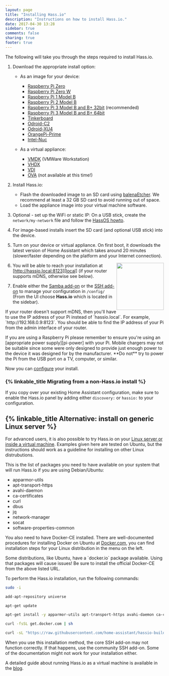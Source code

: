 ```yaml
---
layout: page
title: "Installing Hass.io"
description: "Instructions on how to install Hass.io."
date: 2017-04-30 13:28
sidebar: true
comments: false
sharing: true
footer: true
---
```


The following will take you through the steps required to install Hass.io.

1. Download the appropriate install option:

   - As an image for your device:
  
     - [Raspberry Pi Zero][pi1]
     - [Raspberry Pi Zero W][pi0-w]
     - [Raspberry Pi 1 Model B][pi1]
     - [Raspberry Pi 2 Model B][pi2]
     - [Raspberry Pi 3 Model B and B+ 32bit][pi3-32] (recommended)
     - [Raspberry Pi 3 Model B and B+ 64bit][pi3-64]
     - [Tinkerboard][tinker]
     - [Odroid-C2][odroid-c2]
     - [Odroid-XU4][odroid-xu4]
     - [OrangePi-Prime][opi-prime]
     - [Intel-Nuc][intel-nuc]
    
   - As a virtual appliance: 
  
     - [VMDK][vmdk] (VMWare Workstation)
     - [VHDX][vhdx]
     - [VDI][vdi]
     - [OVA][Virtual Appliance] (not available at this time!)
    
2. Install Hass.io:

   - Flash the downloaded image to an SD card using [balenaEtcher][balenaEtcher]. We recommend at least a 32 GB SD card to avoid running out of space.
   - Load the appliance image into your virtual machine software.

3. Optional - set up the WiFi or static IP: On a USB stick, create the `network/my-network` file and follow the [HassOS howto][hassos-network].

4. For image-based installs insert the SD card (and optional USB stick) into the device.

5. Turn on your device or virtual appliance. On first boot, it downloads the latest version of Home Assistant which takes around 20 minutes (slower/faster depending on the platform and your Internet connection).

   <img src='/images/hassio/screenshots/first-start.png' style='clear: right; border:none; box-shadow: none; float: right; margin-bottom: 12px;' width='150' />

6. You will be able to reach your installation at [http://hassio.local:8123][local] (if your router supports mDNS, otherwise see below).

7. Enable either the [Samba add-on][samba] or the [SSH add-on][ssh] to manage your configuration in `/config/` (From the UI choose **Hass.io** which is located in the sidebar).

<p class='note'>
If your router doesn't support mDNS, then you'll have to use the IP address of your Pi instead of `hassio.local`. For example, `http://192.168.0.9:8123`. You should be able to find the IP address of your Pi from the admin interface of your router.
</p>

<p class='note warning'>
If you are using a Raspberry Pi please remember to ensure you're using an [appropriate power supply][pi-power] with your Pi. Mobile chargers may not be suitable since some were only designed to provide just enough power to the device it was designed for by the manufacturer. **Do not** try to power the Pi from the USB port on a TV, computer, or similar.
</p>

Now you can [configure][configure] your install.

### {% linkable_title Migrating from a non-Hass.io install %}

If you copy over your existing Home Assistant configuration, make sure to enable the Hass.io panel by adding either `discovery:` or `hassio:` to your configuration.

## {% linkable_title Alternative: install on generic Linux server %}

For advanced users, it is also possible to try Hass.io on your [Linux server or inside a virtual machine][linux].
Examples given here are tested on Ubuntu, but the instructions should work as a guideline for installing on other Linux distrubutions.

This is the list of packages you need to have available on your system that will run Hass.io if you are using Debian/Ubuntu:

 - apparmor-utils
 - apt-transport-https
 - avahi-daemon
 - ca-certificates
 - curl
 - dbus
 - jq
 - network-manager
 - socat
 - software-properties-common

You also need to have Docker-CE installed. There are well-documented procedures for installing Docker on Ubuntu at [Docker.com](https://docs.docker.com/install/linux/docker-ce/ubuntu/), you can find installation steps for your Linux distribution in the menu on the left.

<p class='note warning'>
  Some distributions, like Ubuntu, have a `docker.io` package available. Using that packages will cause issues!
  Be sure to install the official Docker-CE from the above listed URL.
</p>

To perform the Hass.io installation, run the following commands:

```bash
sudo -i

add-apt-repository universe

apt-get update

apt-get install -y apparmor-utils apt-transport-https avahi-daemon ca-certificates curl dbus jq network-manager socat software-properties-common

curl -fsSL get.docker.com | sh

curl -sL "https://raw.githubusercontent.com/home-assistant/hassio-build/master/install/hassio_install" | bash -s
```

<p class='note'>
When you use this installation method, the core SSH add-on may not function correctly. If that happens, use the community SSH add-on. Some of the documentation might not work for your installation either.
</p>

A detailed guide about running Hass.io as a virtual machine is available in the [blog][hassio-vm].

[balenaEtcher]: https://www.balena.io/etcher
[Virtual Appliance]: https://github.com/home-assistant/hassos/blob/dev/Documentation/boards/ova.md
[hassos-network]: https://github.com/home-assistant/hassos/blob/dev/Documentation/network.md
[pi0-w]: https://github.com/home-assistant/hassos/releases/download/2.8/hassos_rpi0-w-2.8.img.gz
[pi1]: https://github.com/home-assistant/hassos/releases/download/2.8/hassos_rpi-2.8.img.gz
[pi2]: https://github.com/home-assistant/hassos/releases/download/2.8/hassos_rpi2-2.8.img.gz
[pi3-32]: https://github.com/home-assistant/hassos/releases/download/2.8/hassos_rpi3-2.8.img.gz
[pi3-64]: https://github.com/home-assistant/hassos/releases/download/2.8/hassos_rpi3-64-2.8.img.gz
[tinker]: https://github.com/home-assistant/hassos/releases/download/2.9/hassos_tinker-2.9.img.gz
[odroid-c2]: https://github.com/home-assistant/hassos/releases/download/2.8/hassos_odroid-c2-2.8.img.gz
[odroid-xu4]: https://github.com/home-assistant/hassos/releases/download/2.8/hassos_odroid-xu4-2.8.img.gz
[opi-prime]: https://github.com/home-assistant/hassos/releases/download/2.8/hassos_opi-prime-2.8.img.gz
[intel-nuc]: https://github.com/home-assistant/hassos/releases/download/2.8/hassos_intel-nuc-2.8.img.gz
[vmdk]: https://github.com/home-assistant/hassos/releases/download/2.9/hassos_ova-2.9.vmdk.gz
[vhdx]: https://github.com/home-assistant/hassos/releases/download/2.9/hassos_ova-2.9.vhdx.gz
[vdi]: https://github.com/home-assistant/hassos/releases/download/2.9/hassos_ova-2.9.vdi.gz
[linux]: https://github.com/home-assistant/hassio-build/tree/master/install#install-hassio
[local]: http://hassio.local:8123
[samba]: /addons/samba/
[ssh]: /addons/ssh/
[pi-power]: https://www.raspberrypi.org/help/faqs/#powerReqs
[hassio-vm]: /blog/2017/11/29/hassio-virtual-machine/
[configure]: /getting-started/configuration/
